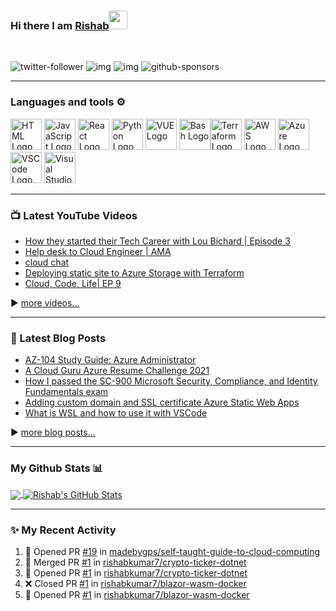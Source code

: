 ### Hi there I am [Rishab](https://rishabkumar.com)<img src="https://raw.githubusercontent.com/MartinHeinz/MartinHeinz/master/wave.gif" width="30px">
<br/>

![twitter-follower](https://img.shields.io/twitter/follow/rishabk7?style=social) ![img](https://img.shields.io/youtube/channel/subscribers/UCtLwBE6ZNXnQdQp5o36BUxA?label=YouTube%20Subscribers&style=social) ![img](https://img.shields.io/youtube/channel/views/UCtLwBE6ZNXnQdQp5o36BUxA?label=Total%20views%20on%20my%20YouTube%20Channel&style=social) ![github-sponsors](https://img.shields.io/github/sponsors/rishabkumar7?label=GitHub%20Sponsors&style=social)

---

### Languages and tools ⚙️
<!-- For more icons please follow  https://github.com/MikeCodesDotNET/ColoredBadges -->
<p>
<img src="https://cdn.worldvectorlogo.com/logos/html5.svg" alt="HTML Logo" width="50" height="50"/> <img src="https://cdn.worldvectorlogo.com/logos/logo-javascript.svg" alt="JavaScript Logo" width="50" height="50"/> <img src="https://cdn.worldvectorlogo.com/logos/react-2.svg" alt="React Logo" width="50" height="50"/> <img src="https://cdn.worldvectorlogo.com/logos/python-5.svg" alt="Python Logo" width="50" height="50"/> <img src="https://cdn.worldvectorlogo.com/logos/vue-9.svg" alt="VUE Logo" width="50" height="50"/> <img src="https://cdn.worldvectorlogo.com/logos/bash-1.svg" alt="Bash Logo" width="50" height="50"/><img src="https://cdn.worldvectorlogo.com/logos/terraform-enterprise.svg" alt="Terraform Logo" width="50" height="50"/> <img src="https://cdn.worldvectorlogo.com/logos/aws-2.svg" alt="AWS Logo" width="50" height="50"/> <img src="https://cdn.worldvectorlogo.com/logos/azure-1.svg" alt="Azure Logo" width="50" height="50"/> <img src="https://cdn.worldvectorlogo.com/logos/visual-studio-code-1.svg" alt="VSCode Logo" width="50" height="50"/> <img src="https://cdn.worldvectorlogo.com/logos/visual-studio-2013.svg" alt="Visual Studio Logo" width="50" height="50"/>
</p>

---

### 📺 Latest YouTube Videos

<!-- YOUTUBE-VIDEOS-LIST:START -->
- [How they started their Tech Career with Lou Bichard | Episode 3](https://www.youtube.com/watch?v=0aYhvnU3x3w)
- [Help desk to Cloud Engineer | AMA](https://www.youtube.com/watch?v=OLA5NEhT1M4)
- [cloud chat](https://www.youtube.com/watch?v=yLOpORyAioY)
- [Deploying static site to Azure Storage with Terraform](https://www.youtube.com/watch?v=nm-sJwVQr-A)
- [Cloud, Code, Life| EP 9](https://www.youtube.com/watch?v=kpUt6mAXO1g)
<!-- YOUTUBE-VIDEOS-LIST:END -->

▶️ [more videos...](https://www.youtube.com/channel/UCtLwBE6ZNXnQdQp5o36BUxA)

---

### 📕 Latest Blog Posts
<!-- BLOG-POST-LIST:START -->
- [AZ-104 Study Guide: Azure Administrator](https://blog.rishabkumar.com/az-104-study-guide-azure-administrator)
- [A Cloud Guru Azure Resume Challenge 2021](https://blog.rishabkumar.com/a-cloud-guru-azure-resume-challenge-2021)
- [How I passed the SC-900 Microsoft Security, Compliance, and Identity Fundamentals exam](https://blog.rishabkumar.com/how-i-passed-the-sc-900-microsoft-security-compliance-and-identity-fundamentals-exam)
- [Adding custom domain and SSL certificate Azure Static Web Apps](https://blog.rishabkumar.com/adding-custom-domain-and-ssl-certificate-azure-static-web-apps)
- [What is WSL and how to use it with VSCode](https://blog.rishabkumar.com/what-is-wsl-and-how-to-use-it-with-vscode)
<!-- BLOG-POST-LIST:END -->
▶️ [more blog posts...](https://blog.rishabkumar.com)

---

### My Github Stats 📊

<a href="https://github.com/rishabkumar7/rishabkumar7">
  <img align="center" src="https://github-readme-stats.vercel.app/api/top-langs/?username=rishabkumar7&hide=java,html&title_color=ffffff&text_color=c9cacc&icon_color=2bbc8a&bg_color=1d1f21" />
</a>
<a href="https://github.com/rishabkumar7/rishabkumar7">
  <img align="center" src="https://github-readme-stats.vercel.app/api?username=rishabkumar7&show_icons=true&line_height=27&count_private=true&title_color=ffffff&text_color=c9cacc&icon_color=2bbc8a&bg_color=1d1f21" alt="Rishab's GitHub Stats" />
</a>
<!--
For future use
<a href="https://www.instagram.com/hemant.gz/">
  <img align="left" alt="Instagram" width="22px" src="https://cdn.jsdelivr.net/npm/simple-icons@v3/icons/instagram.svg" />
</a>
<a href="https://leetcode.com//">
  <img align="left" alt="Leetcode" width="22px" src="https://cdn.jsdelivr.net/npm/simple-icons@v3/icons/leetcode.svg" />
</a>
-->

---

### ✨ My Recent Activity
<!--START_SECTION:activity-->
1. 💪 Opened PR [#19](https://github.com/madebygps/self-taught-guide-to-cloud-computing/pull/19) in [madebygps/self-taught-guide-to-cloud-computing](https://github.com/madebygps/self-taught-guide-to-cloud-computing)
2. 🎉 Merged PR [#1](https://github.com/rishabkumar7/crypto-ticker-dotnet/pull/1) in [rishabkumar7/crypto-ticker-dotnet](https://github.com/rishabkumar7/crypto-ticker-dotnet)
3. 💪 Opened PR [#1](https://github.com/rishabkumar7/crypto-ticker-dotnet/pull/1) in [rishabkumar7/crypto-ticker-dotnet](https://github.com/rishabkumar7/crypto-ticker-dotnet)
4. ❌ Closed PR [#1](https://github.com/rishabkumar7/blazor-wasm-docker/pull/1) in [rishabkumar7/blazor-wasm-docker](https://github.com/rishabkumar7/blazor-wasm-docker)
5. 💪 Opened PR [#1](https://github.com/rishabkumar7/blazor-wasm-docker/pull/1) in [rishabkumar7/blazor-wasm-docker](https://github.com/rishabkumar7/blazor-wasm-docker)
<!--END_SECTION:activity-->

<br/>



<br/>
<br/>

<!--
**rishabkumar7/rishabkumar7** is a ✨ _special_ ✨ repository because its `README.md` (this file) appears on your GitHub profile.

Here are some ideas to get you started:

- 🔭 I’m currently working on ...
- 🌱 I’m currently learning ...
- 👯 I’m looking to collaborate on ...
- 🤔 I’m looking for help with ...
- 💬 Ask me about ...
- 📫 How to reach me: ...
- 😄 Pronouns: ...
- ⚡ Fun fact: ...
-->

